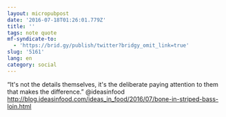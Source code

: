```yaml
---
layout: micropubpost
date: '2016-07-18T01:26:01.779Z'
title: ''
tags: note quote
mf-syndicate-to:
  - 'https://brid.gy/publish/twitter?bridgy_omit_link=true'
slug: '5161'
lang: en
category: social
---
```

“It&#39;s not the details themselves, it&#39;s the deliberate paying attention to them that makes the difference.” @ideasinfood http://blog.ideasinfood.com/ideas_in_food/2016/07/bone-in-striped-bass-loin.html
